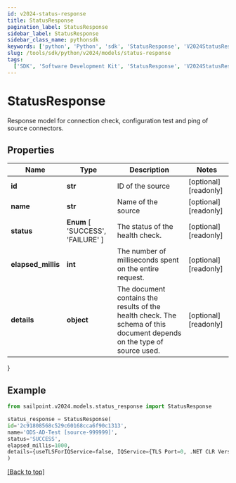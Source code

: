 ```yaml
---
id: v2024-status-response
title: StatusResponse
pagination_label: StatusResponse
sidebar_label: StatusResponse
sidebar_class_name: pythonsdk
keywords: ['python', 'Python', 'sdk', 'StatusResponse', 'V2024StatusResponse']
slug: /tools/sdk/python/v2024/models/status-response
tags:
  ['SDK', 'Software Development Kit', 'StatusResponse', 'V2024StatusResponse']
---
```


# StatusResponse

Response model for connection check, configuration test and ping of source connectors.

## Properties

| Name | Type | Description | Notes |
| --- | --- | --- | --- |
| **id** | **str** | ID of the source | [optional] [readonly] |
| **name** | **str** | Name of the source | [optional] [readonly] |
| **status** | **Enum** [ 'SUCCESS', 'FAILURE' ] | The status of the health check. | [optional] [readonly] |
| **elapsed_millis** | **int** | The number of milliseconds spent on the entire request. | [optional] [readonly] |
| **details** | **object** | The document contains the results of the health check. The schema of this document depends on the type of source used. | [optional] [readonly] |

}

## Example

```python
from sailpoint.v2024.models.status_response import StatusResponse

status_response = StatusResponse(
id='2c91808568c529c60168cca6f90c1313',
name='ODS-AD-Test [source-999999]',
status='SUCCESS',
elapsed_millis=1000,
details={useTLSForIQService=false, IQService={TLS Port=0, .NET CLR Version=4.0.30319.42000, SecondaryServiceStatus=Running, Port=5050, Host=AUTOMATION-AD, Name=IQService, IQServiceStatus=Running, SecondaryService=IQService-Instance1-Secondary, Version=IQService Sep-2020, secondaryPort=5051, OS Architecture=AMD64, Operating System=Microsoft Windows Server 2012 R2 Standard, highestDotNetVersion=4.8 or later, Build Time=09/22/2020 06:34 AM -0500}, IQServiceClientAuthEnabled=false, requestProcessedOn=1/19/2021 1:47:14 PM}
)

```

[[Back to top]](#)
